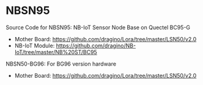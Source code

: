 # NBSN95
Source Code for NBSN95: NB-IoT Sensor Node Base on Quectel BC95-G


<!-- TOC depthFrom:1 -->
- Mother Board: https://github.com/dragino/Lora/tree/master/LSN50/v2.0 
- NB-IoT Module: https://github.com/dragino/NB-IoT/tree/master/NB%20ST/BC95 
<!-- /TOC -->



NBSN50-BG96: For BG96 version hardware
<!-- TOC depthFrom:1 -->
- Mother Board: https://github.com/dragino/Lora/tree/master/LSN50/v2.0 
<!-- /TOC -->

